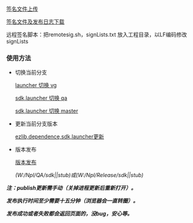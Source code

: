 [签名文件上传](http://192.168.80.154:8086/)

[签名文件及发布日志下载](http://192.168.80.154:8080/)





远程签名脚本：把remotesig.sh，signLists.txt 放入工程目录，以LF编码修改signLists





### 使用方法

* 切换当前分支

  [launcher 切换 vg ](http://192.168.80.154:9090/switchvg)

  [sdk,launcher 切换 qa ](http://192.168.80.154:9090/switchqa)

  [sdk,launcher 切换 master ](http://192.168.80.154:9090/switchmaster)

* 更新当前分支版本

  [ezlib,dependence,sdk,launcher更新](http://192.168.80.154:9090/update)

* 版本发布

  [版本发布](http://192.168.80.154:9090)
  
  *(W:/Npl/QA/sdk||stub)或(W:/Npl/Release/sdk||stub)*





***注：publish更新需手动（关掉进程更新后重新打开）。***

​		***发布执行时间至少需要十五分钟（浏览器会一直转圈）。***

​		***发布成功或者失败都会返回页面的，没bug，安心等。***